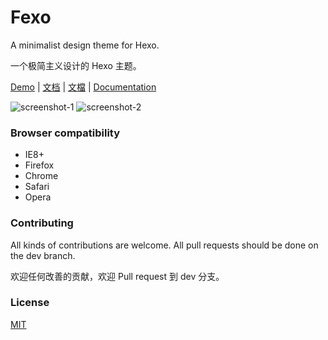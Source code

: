 # Fexo

A minimalist design theme for Hexo.

一个极简主义设计的 Hexo 主题。

[Demo](http://forsigner.com/) | [文档](http://forsigner.com/2016/03/10/fexo-doc-zh-cn/) | [文檔](doc/zh-tw.md) | [Documentation](doc/en.md)

![screenshot-1](https://raw.githubusercontent.com/forsigner/forsigner.github.io/master/images/screenshot-1.png)
![screenshot-2](https://raw.githubusercontent.com/forsigner/forsigner.github.io/master/images/screenshot-2.png)


### Browser compatibility

- IE8+
- Firefox
- Chrome
- Safari
- Opera

### Contributing

All kinds of contributions are welcome.
All pull requests should be done on the dev branch.

欢迎任何改善的贡献，欢迎 Pull request 到 dev 分支。

### License

  [MIT](LICENSE)
